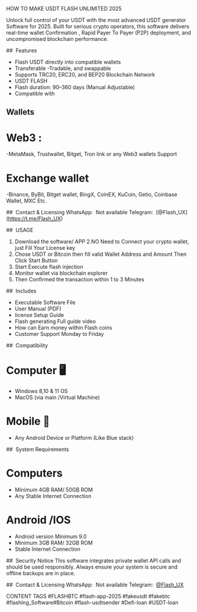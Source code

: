 
HOW TO MAKE USDT FLASH UNLIMITED 2025

Unlock full control of your USDT with the most advanced USDT generator Software for 2025.
Built for serious crypto operators, this software delivers real-time wallet Confirmation , 
Rapid Payer To Payer (P2P) deployment,
and uncompromised blockchain performance.

##  Features
- Flash USDT directly into compatible wallets
- Transferable
-Tradable, and swappable
- Supports TRC20, ERC20, and BEP20 Blockchain Network
- USDT FLASH 
- Flash duration: 90–360 days (Manual Adjustable)
- Compatible with 
## Wallets
# Web3 :
-MetaMask, Trustwallet, Bitget, Tron link or any Web3 wallets Support 

# Exchange wallet 
-Binance, ByBit, Bitget wallet, BingX, CoinEX, KuCoin, Getio, Coinbase Wallet, MXC Etc. 

##  Contact & Licensing
WhatsApp:  Not available
Telegram:  [@Flash_UX] (https://t.me/Flash_UX)



##  USAGE
1. Download the software/ APP
2.NO Need to Connect your crypto wallet, just Fill Your License key 
3. Chose USDT or Bitcoin then fill valid Wallet Address and Amount Then Click Start Button 
4. Start Execute flash injection
5. Monitor wallet via blockchain explorer
6. Then Confirmed the transaction within 1 to 3 Minutes 

##  Includes
- Executable Software File
- User Manual (PDF)
- license Setup Guide
- Flash generating Full guide video 
- How can Earn money within Flash coins 
- Customer Support Monday to Friday 

##  Compatibility

# Computer 🖥️
- Windows 8,10 & 11 OS
- MacOS (via main /Virtual Machine)

# Mobile 📱
- Any Android Device or Platform (Like Blue stack) 

##  System Requirements

# Computers 
- Minimum 4GB RAM/ 50GB ROM 
- Any Stable Internet Connection
# Android /IOS
- Android version Minimum 9.0
- Minimum 3GB RAM/ 32GB ROM
- Stable Internet Connection

##  Security Notice
This software integrates private wallet API calls and should be used responsibly. Always ensure your system is secure and offline backups are in place.

##  Contact & Licensing
WhatsApp:  Not available
Telegram:  [@Flash_UX ](https://t.me/Flash_UX)


CONTENT TAGS
#FLASHBTC #flash-app-2025 #fakeusdt #fakebtc #flashing_Software#Bitcoin 
#flash-usdtsender #Defi-loan #USDT-loan

